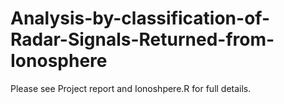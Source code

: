 # Analysis-by-classification-of-Radar-Signals-Returned-from-Ionosphere

Please see Project report and Ionoshpere.R for full details.
